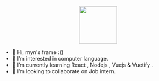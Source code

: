<div id="header" align="center">
  <img src="https://media.giphy.com/media/M9gbBd9nbDrOTu1Mqx/giphy.gif" width="100"/>
</div>

- 👋 Hi, myn's frame :))
- 👀 I’m interested in computer language.
- 🌱 I’m currently learning React , Nodejs , Vuejs & Vuetify . 
- 💞️ I’m looking to collaborate on Job intern.


<!---
Solrawit/Solrawit is a ✨ special ✨ repository because its `README.md` (this file) appears on your GitHub profile.
You can click the Preview link to take a look at your changes.
--->
